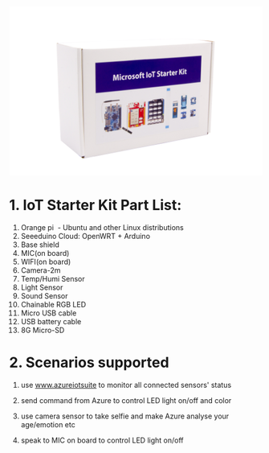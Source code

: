 ![China AzureIoT Starter Kit](/images/box.jpg)
# 1. IoT Starter Kit Part List:
1.	Orange pi  - Ubuntu and other Linux distributions
2.	Seeeduino Cloud: OpenWRT + Arduino
3.	Base shield
4.  MIC(on board)
5.  WIFI(on board)
6.  Camera-2m
7.  Temp/Humi Sensor
8.  Light Sensor
9.  Sound Sensor
10. Chainable RGB LED
11. Micro USB cable
12. USB battery cable
13. 8G Micro-SD

# 2. Scenarios supported

1.  use www.azureiotsuite to monitor all connected sensors' status 

2.  send command from Azure to control LED light on/off and color

3.  use camera sensor to take selfie and make Azure analyse your age/emotion etc

4.  speak to MIC on board to control LED light on/off

